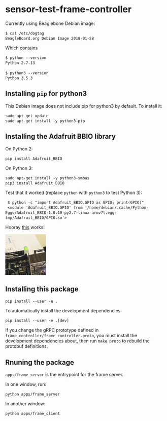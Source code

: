 # sensor-test-frame-controller

Currently using Beaglebone Debian image:

    $ cat /etc/dogtag
    BeagleBoard.org Debian Image 2018-01-28

Which contains

    $ python --version
    Python 2.7.13

    $ python3 --version
    Python 3.5.3


## Installing `pip` for python3

This Debian image does not include pip for python3 by default.  To install it:

    sudo apt-get update
    sudo apt-get install -y python3-pip

## Installing the Adafruit BBIO library


On Python 2:

    pip install Adafruit_BBIO

On Python 3:

    sudo apt-get install -y python3-smbus
    pip3 install Adafruit_BBIO

  Test that it worked (replace `python` with `python3` to test Python 3):

     $ python -c "import Adafruit_BBIO.GPIO as GPIO; print(GPIO)"
     <module 'Adafruit_BBIO.GPIO' from '/home/debian/.cache/Python-Eggs/Adafruit_BBIO-1.0.10-py2.7-linux-armv7l.egg-tmp/Adafruit_BBIO/GPIO.so'>

Hooray [this](https://learn.adafruit.com/blinking-an-led-with-beaglebone-black/the-python-console) works!

![](images/led.gif)


## Installing this package

    pip install --user -e .

To automatically install the development dependencies

    pip install --user -e .[dev]

If you change the gRPC prototype defined in `frame_controller/frame_controller.proto`, you must install the development dependencies about, then run `make proto` to rebuild the protobuf definitions.


## Rnuning the package

`apps/frame_server` is the entrypoint for the frame server.

In one window, run:

    python apps/frame_server

In another window:

    python apps/frame_client
